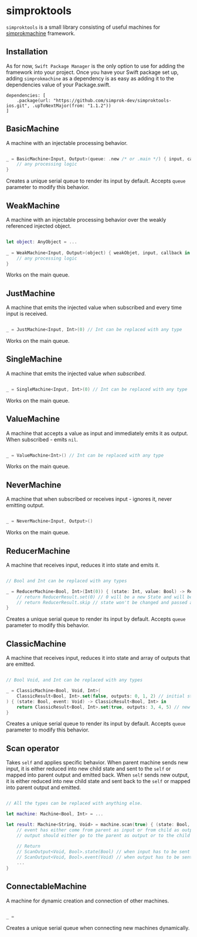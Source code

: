 # simproktools

```simproktools``` is a small library consisting of useful machines for [simprokmachine](https://github.com/simprok-dev/simprokmachine-ios) framework. 

## Installation

As for now, ```Swift Package Manager``` is the only option to use for adding the framework into your project. 
Once you have your Swift package set up, adding ```simprokmachine``` as a dependency is as easy as adding it to the dependencies value of your Package.swift.

```
dependencies: [
    .package(url: "https://github.com/simprok-dev/simproktools-ios.git", .upToNextMajor(from: "1.1.2"))
]
```

## BasicMachine

A machine with an injectable processing behavior. 

```Swift

_ = BasicMachine<Input, Output>(queue: .new /* or .main */) { input, callback in
    // any processing logic
}
```

Creates a unique serial queue to render its input by default. Accepts ```queue``` parameter to modify this behavior.

## WeakMachine

A machine with an injectable processing behavior over the weakly referenced injected object. 

```Swift

let object: AnyObject = ...
    
_ = WeakMachine<Input, Output>(object) { weakObjet, input, callback in
    // any processing logic
}
```

Works on the main queue.

## JustMachine

A machine that emits the injected value when subscribed and every time input is received.

```Swift

_ = JustMachine<Input, Int>(0) // Int can be replaced with any type
```

Works on the main queue.


## SingleMachine

A machine that emits the injected value *when subscribed*.

```Swift

_ = SingleMachine<Input, Int>(0) // Int can be replaced with any type
```

Works on the main queue.


## ValueMachine

A machine that accepts a value as input and immediately emits it as output. When subscribed - emits `nil`.

```Swift

_ = ValueMachine<Int>() // Int can be replaced with any type
```

Works on the main queue.


## NeverMachine

A machine that when subscribed or receives input - ignores it, never emitting output.

```Swift

_ = NeverMachine<Input, Output>() 
```

Works on the main queue.


## ReducerMachine

A machine that receives input, reduces it into state and emits it.

```Swift

// Bool and Int can be replaced with any types

_ = ReducerMachine<Bool, Int>(Int(0)) { (state: Int, value: Bool) -> ReducerResult<Int> in
    // return ReducerResult.set(0) // 0 will be a new State and will be passed as output 
    // return ReducerResult.skip // state won't be changed and passed as output
}

```

Creates a unique serial queue to render its input by default. Accepts ```queue``` parameter to modify this behavior.


## ClassicMachine

A machine that receives input, reduces it into state and array of outputs that are emitted.

```Swift

// Bool Void, and Int can be replaced with any types

_ = ClassicMachine<Bool, Void, Int>(
    ClassicResult<Bool, Int>.set(false, outputs: 0, 1, 2) // initial state and initial outputs that are emitted when machine is subscribed to
) { (state: Bool, event: Void) -> ClassicResult<Bool, Int> in
    return ClassicResult<Bool, Int>.set(true, outputs: 3, 4, 5) // new state `true` and outputs `3, 4, 5` 
}

```

Creates a unique serial queue to render its input by default. Accepts ```queue``` parameter to modify this behavior.

## Scan operator

Takes `self` and applies specific behavior.
When parent machine sends new input, it is either reduced into new child state and sent to the `self` or mapped into parent output and emitted back.
When `self` sends new output, it is either reduced into new child state and sent back to the `self` or mapped into parent output and emitted.

```Swift

// All the types can be replaced with anything else.

let machine: Machine<Bool, Int> = ...

let result: Machine<String, Void> = machine.scan(true) { (state: Bool, event: ScanInput<String, Int>) -> ScanOutput<Void, Bool> in 
    // event has either come from parent as input or from child as output.
    // output should either go to the parent as output or to the child as new input and state.
    
    // Return
    // ScanOutput<Void, Bool>.state(Bool) // when input has to be sent to the child machine AND state has to be changed.
    // ScanOutput<Void, Bool>.event(Void) // when output has to be sent to the parent machine.=
    ...
}
```

## ConnectableMachine

A machine for dynamic creation and connection of other machines.


```Swift

_ = 
```

Creates a unique serial queue when connecting new machines dynamically. 
